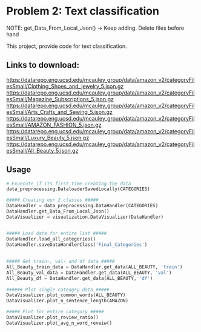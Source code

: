 # Problem 2: Text classification
NOTE: get_Data_From_Local_Json() -> Keep adding. Delete files before hand


This project, provide code for text classification.

## Links to download:

https://datarepo.eng.ucsd.edu/mcauley_group/data/amazon_v2/categoryFilesSmall/Clothing_Shoes_and_jewelry_5.json.gz
https://datarepo.eng.ucsd.edu/mcauley_group/data/amazon_v2/categoryFilesSmall/Magazine_Subscriptions_5.json.gz
https://datarepo.eng.ucsd.edu/mcauley_group/data/amazon_v2/categoryFilesSmall/Arts_Crafts_and_Sewing_5.json.gz
https://datarepo.eng.ucsd.edu/mcauley_group/data/amazon_v2/categoryFilesSmall/AMAZON_FASHION_5.json.gz
https://datarepo.eng.ucsd.edu/mcauley_group/data/amazon_v2/categoryFilesSmall/Luxury_Beauty_5.json.gz
https://datarepo.eng.ucsd.edu/mcauley_group/data/amazon_v2/categoryFilesSmall/All_Beauty_5.json.gz


## Usage
```Python
# Exuecute if its first time creating the data
data_preprocessing.DataloaderSavedLocally(CATEGORIES)

##### Creating our 2 classes #####
DataHandler = data_preprocessing.DataHandler(CATEGORIES)
DataHandler.get_Data_From_Local_Json()
DataVisualizer = visualization.DataVisualizer(DataHandler)


##### Load data for entire list #####
DataHandler.load_all_categories()
DataHandler.saveDataHandlerClass('Final_Categories')
     
     
##### Get train-, val- and df data #####
All_Beauty_train_data = DataHandler.get_data(ALL_BEAUTY, 'train')
All_Beauty_val_data = DataHandler.get_data(ALL_BEAUTY, 'val')
All_Beauty_df = DataHandler.get_data(ALL_BEAUTY, 'df') 
   
###### Plot single cateogry data #####
DataVisualizer.plot_common_words(ALL_BEAUTY)
DataVisualizer.plot_n_sentence_length(AMAZON)

##### Plot for entire category #####
DataVisualizer.plot_review_ratio()
DataVisualizer.plot_avg_n_word_reveiw()

```




